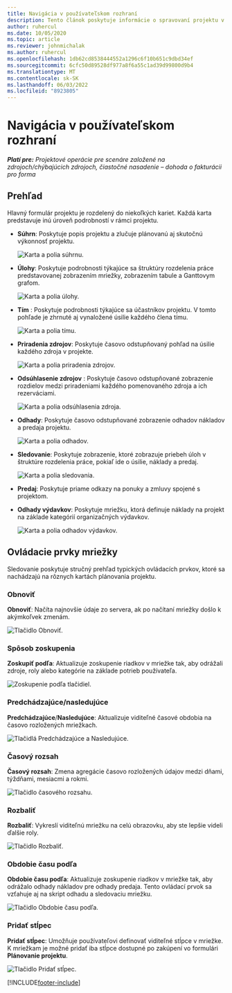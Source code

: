 ```yaml
---
title: Navigácia v používateľskom rozhraní
description: Tento článok poskytuje informácie o spravovaní projektu v Dynamics 365 Project Operations.
author: ruhercul
ms.date: 10/05/2020
ms.topic: article
ms.reviewer: johnmichalak
ms.author: ruhercul
ms.openlocfilehash: 1db62cd8538444552a1296c6f10b651c9dbd34ef
ms.sourcegitcommit: 6cfc50d89528df977a8f6a55c1ad39d99800d9b4
ms.translationtype: MT
ms.contentlocale: sk-SK
ms.lasthandoff: 06/03/2022
ms.locfileid: "8923805"
---
```

# <a name="navigating-the-user-interface"></a>Navigácia v používateľskom rozhraní

_**Platí pre:** Projektové operácie pre scenáre založené na zdrojoch/chýbajúcich zdrojoch, čiastočné nasadenie – dohoda o fakturácii pro forma_

## <a name="overview"></a>Prehľad

Hlavný formulár projektu je rozdelený do niekoľkých kariet. Každá karta predstavuje inú úroveň podrobností v rámci projektu.

- **Súhrn**: Poskytuje popis projektu a zlučuje plánovanú aj skutočnú výkonnosť projektu.

    ![Karta a polia súhrnu.](media/navigation7.png)

- **Úlohy**: Poskytuje podrobnosti týkajúce sa štruktúry rozdelenia práce predstavovanej zobrazením mriežky, zobrazením tabule a Ganttovym grafom.

    ![Karta a polia úlohy.](media/navigation8.png)

- **Tím** : Poskytuje podrobnosti týkajúce sa účastníkov projektu. V tomto pohľade je zhrnuté aj vynaložené úsilie každého člena tímu.

    ![Karta a polia tímu.](media/navigation9.png)

- **Priradenia zdrojov**: Poskytuje časovo odstupňovaný pohľad na úsilie každého zdroja v projekte.

    ![Karta a polia priradenia zdrojov.](media/navigation10.png)

- **Odsúhlasenie zdrojov** : Poskytuje časovo odstupňované zobrazenie rozdielov medzi priradeniami každého pomenovaného zdroja a ich rezerváciami.

    ![Karta a polia odsúhlasenia zdroja.](media/navigation11.png)

- **Odhady**: Poskytuje časovo odstupňované zobrazenie odhadov nákladov a predaja projektu.

    ![Karta a polia odhadov.](media/navigation12.png)

- **Sledovanie**: Poskytuje zobrazenie, ktoré zobrazuje priebeh úloh v štruktúre rozdelenia práce, pokiaľ ide o úsilie, náklady a predaj.

    ![Karta a polia sledovania.](media/navigation13.png)

- **Predaj**: Poskytuje priame odkazy na ponuky a zmluvy spojené s projektom.

- **Odhady výdavkov**: Poskytuje mriežku, ktorá definuje náklady na projekt na základe kategórií organizačných výdavkov.

    ![Karta a polia odhadov výdavkov.](media/navigation14.png)

## <a name="grid-controls"></a>Ovládacie prvky mriežky

Sledovanie poskytuje stručný prehľad typických ovládacích prvkov, ktoré sa nachádzajú na rôznych kartách plánovania projektu.

### <a name="refresh"></a>Obnoviť

**Obnoviť**: Načíta najnovšie údaje zo servera, ak po načítaní mriežky došlo k akýmkoľvek zmenám.

![Tlačidlo Obnoviť.](media/navigation7.png)

### <a name="group-by"></a>Spôsob zoskupenia

**Zoskupiť podľa**: Aktualizuje zoskupenie riadkov v mriežke tak, aby odrážali zdroje, roly alebo kategórie na základe potrieb používateľa.

![Zoskupenie podľa tlačidiel.](media/navigation6.png)

### <a name="previousnext"></a>Predchádzajúce/nasledujúce

**Predchádzajúce**/**Nasledujúce**: Aktualizuje viditeľné časové obdobia na časovo rozložených mriežkach.

![Tlačidlá Predchádzajúce a Nasledujúce.](media/navigation2.png)

### <a name="timescale"></a>Časový rozsah

**Časový rozsah**: Zmena agregácie časovo rozložených údajov medzi dňami, týždňami, mesiacmi a rokmi.

![Tlačidlo časového rozsahu.](media/navigation3.png)

### <a name="expand"></a>Rozbaliť

**Rozbaliť**: Vykreslí viditeľnú mriežku na celú obrazovku, aby ste lepšie videli ďalšie roly.

![Tlačidlo Rozbaliť.](media/navigation4.png)

### <a name="time-phase-by"></a>Obdobie času podľa

**Obdobie času podľa**: Aktualizuje zoskupenie riadkov v mriežke tak, aby odrážalo odhady nákladov pre odhady predaja. Tento ovládací prvok sa vzťahuje aj na skript odhadu a sledovaciu mriežku.

![Tlačidlo Obdobie času podľa.](media/navigation0.png)

### <a name="add-column"></a>Pridať stĺpec

**Pridať stĺpec**: Umožňuje používateľovi definovať viditeľné stĺpce v mriežke. K mriežkam je možné pridať iba stĺpce dostupné po zakúpení vo formulári **Plánovanie projektu**.

![Tlačidlo Pridať stĺpec.](media/navigation5.png)


[!INCLUDE[footer-include](../includes/footer-banner.md)]